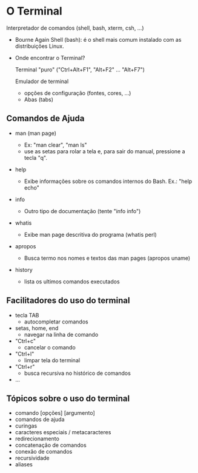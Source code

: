 # O Terminal

Interpretador de comandos (shell, bash, xterm, csh, …)

- Bourne Again Shell (bash): é o shell mais comum instalado com as distribuições Linux.

- Onde encontrar o Terminal?

  Terminal "puro" ("Ctrl+Alt+F1", "Alt+F2" … "Alt+F7")

  Emulador de terminal
  - opções de configuração (fontes, cores, …)
  - Abas (tabs)



## Comandos de Ajuda

- man (man page)
  - Ex: "man clear", "man ls"
  - use as setas para rolar a tela e, para sair do manual, pressione a tecla "q".
    
- help 
  - Exibe informações sobre os comandos internos do Bash. Ex.: "help echo"
    
- info
  - Outro tipo de documentação (tente "info info")
    
- whatis
  - Exibe man page descritiva do programa (whatis perl)

- apropos
  - Busca termo nos nomes e textos das man pages (apropos uname)

- history
  - lista os ultimos comandos executados


## Facilitadores do uso do terminal

- tecla TAB
  - autocompletar comandos
- setas, home, end
  - navegar na linha de comando
- "Ctrl+c"
  - cancelar o comando
- "Ctrl+l"
  - limpar tela do terminal
- "Ctrl+r"
  - busca recursiva no histórico de comandos
- ...


## Tópicos sobre o uso do terminal

- comando [opções] [argumento]
- comandos de ajuda
- curingas
- caracteres especiais / metacaracteres
- redirecionamento
- concatenação de comandos
- conexão de comandos
- recursividade
- aliases

